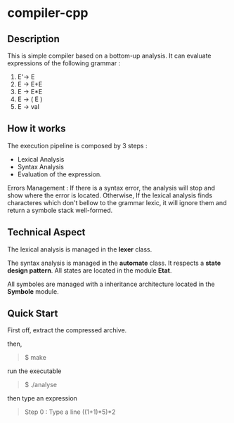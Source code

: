 # compiler-cpp

## Description

This is simple compiler based on a bottom-up analysis. 
It can evaluate expressions of the following grammar :

1) E'-> E
2) E -> E+E
3) E -> E*E
4) E -> ( E )
5) E -> val

## How it works

The execution pipeline is composed by 3 steps :
- Lexical Analysis
- Syntax Analysis
- Evaluation of the expression.

Errors Management : 
If there is a syntax error, the analysis will stop and show where the error is located.
Otherwise, If the lexical analysis finds characteres which don't bellow to the grammar lexic, 
it will ignore them and return a symbole stack well-formed.

## Technical Aspect

The lexical analysis is managed in the <b>lexer</b> class. 

The syntax analysis is managed in the <b>automate</b> class.
It respects a <b>state design pattern</b>. All states are located in the module <b>Etat</b>.

All symboles are managed with a inheritance architecture located in the <b>Symbole</b> module. 

## Quick Start

First off, extract the compressed archive.

then,
> $ make

run the executable
> $ ./analyse

then type an expression
> Step 0 : Type a line
>		((1+1)\*5)\*2

